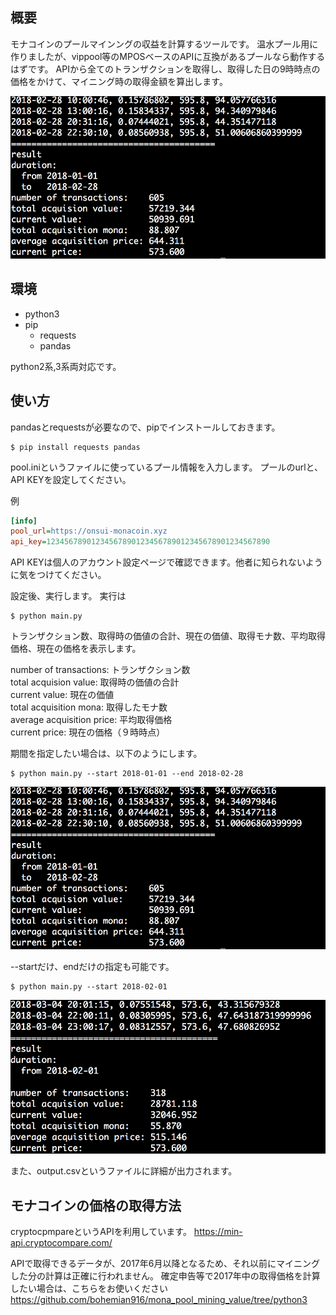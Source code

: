 ## 概要
モナコインのプールマインングの収益を計算するツールです。
温水プール用に作りましたが、vippool等のMPOSベースのAPIに互換があるプールなら動作するはずです。
APIから全てのトランザクションを取得し、取得した日の9時時点の価格をかけて、マイニング時の取得金額を算出します。

![output](output_example.png)

## 環境
* python3
* pip
    * requests
    * pandas

python2系,3系両対応です。
	
## 使い方
pandasとrequestsが必要なので、pipでインストールしておきます。

```
$ pip install requests pandas
```

pool.iniというファイルに使っているプール情報を入力します。
プールのurlと、API KEYを設定してください。

例
```pool.ini
[info]
pool_url=https://onsui-monacoin.xyz
api_key=12345678901234567890123456789012345678901234567890
```

API KEYは個人のアカウント設定ページで確認できます。他者に知られないように気をつけてください。

設定後、実行します。
実行は 

```
$ python main.py
```

トランザクション数、取得時の価値の合計、現在の価値、取得モナ数、平均取得価格、現在の価格を表示します。

number of transactions:    トランザクション数   
total acquision value:     取得時の価値の合計  
current value:             現在の価値  
total acquisition mona:    取得したモナ数  
average acquisition price: 平均取得価格  
current price:             現在の価格（９時時点）  

期間を指定したい場合は、以下のようにします。

```
$ python main.py --start 2018-01-01 --end 2018-02-28
```

![output](output_example.png)

--startだけ、endだけの指定も可能です。

```
$ python main.py --start 2018-02-01 

```

![output](output_example2.png)

また、output.csvというファイルに詳細が出力されます。


## モナコインの価格の取得方法
cryptocpmpareというAPIを利用しています。
https://min-api.cryptocompare.com/

APIで取得できるデータが、2017年6月以降となるため、それ以前にマイニングした分の計算は正確に行われません。
確定申告等で2017年中の取得価格を計算したい場合は、こちらをお使いください
https://github.com/bohemian916/mona_pool_mining_value/tree/python3

